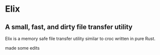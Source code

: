 # Elix
## A small, fast, and dirty file transfer utility
Elix is a memory safe file transfer utility similar to croc written in pure Rust. 

made some edits

